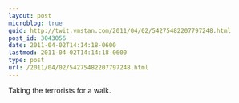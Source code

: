 ```yaml
---
layout: post
microblog: true
guid: http://twit.vmstan.com/2011/04/02/54275482207797248.html
post_id: 3043056
date: 2011-04-02T14:14:18-0600
lastmod: 2011-04-02T14:14:18-0600
type: post
url: /2011/04/02/54275482207797248.html
---
```

Taking the terrorists for a walk.

